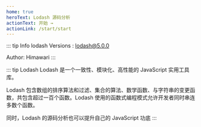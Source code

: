 ```yaml
---
home: true
heroText: Lodash 源码分析
actionText: 开始 →
actionLink: /start/start
---
```

::: tip Info
lodash Versions : lodash@5.0.0

Author: Himawari
:::


::: tip Lodash
Lodash 是一个一致性、模块化、高性能的 JavaScript 实用工具库。

Lodash 包含数组的排序算法和过滤、集合的算法、数学函数、与字符串的变更函数，共包含超过一百个函数。Lodash 使用的函数式编程模式允许开发者同时串连多数个函数。

同时，Lodash 的源码分析也可以提升自己的 JavaScript 功底
:::

